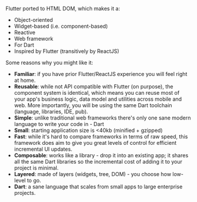 Flutter ported to HTML DOM, which makes it a:

- Object-oriented
- Widget-based (i.e. component-based)
- Reactive
- Web framework
- For Dart
- Inspired by Flutter (transitively by ReactJS)

Some reasons why you might like it:

- **Familiar**: if you have prior Flutter/ReactJS experience you will feel right
  at home.
- **Reusable**: while not API compatible with Flutter (on purpose), the
  component system is identical, which means you can reuse most of your app's
  business logic, data model and utilities across mobile and web. More
  importantly, you will be using the same Dart toolchain (language, libraries,
  IDE, pub).
- **Simple**: unlike traditional web frameworks there's only one sane modern
  language to write your code in - Dart
- **Small**: starting application size is <40kb (minified + gzipped)
- **Fast**: while it's hard to compare frameworks in terms of raw speed, this
  framework does aim to give you great levels of control for efficient
  incremental UI updates.
- **Composable**: works like a library - drop it into an existing app; it shares
  all the same Dart libraries so the incremental cost of adding it to your
  project is minimal.
- **Layered**: made of layers (widgets, tree, DOM) - you choose how low-level to
  go.
- **Dart**: a sane language that scales from small apps to large enterprise
  projects.
